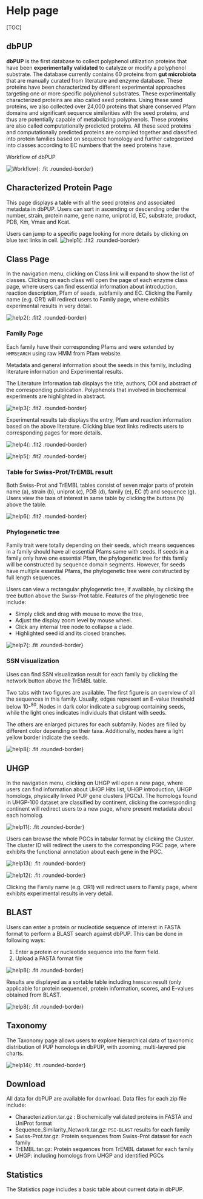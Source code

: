 # Help page

[TOC]

## dbPUP

**dbPUP** is the first database to collect polyphenol utilization proteins that have been **experimentally validated**
to catalyze or modify a polyphenol substrate. The database currently contains 60 proteins from **gut microbiota** that
are manually curated from literature and enzyme database. These proteins have been characterized by different
experimental approaches targeting one or more specific polyphenol substrates. These experimentally characterized
proteins are also called seed proteins. Using these seed proteins, we also collected over 24,000 proteins that share
conserved Pfam domains and significant sequence similarities with the seed proteins, and thus are potentially capable of
metabolizing polyphenols. These proteins are also called computationally predicted proteins. All these seed proteins and
computationally predicted proteins are compiled together and classified into protein families based on sequence homology
and further categorized into classes according to EC numbers that the seed proteins have.

Workflow of dbPUP

![Workflow](./static/images/text_content/figures/Workflow.jpg){: .fit .rounded-border}

## Characterized Protein Page

This page displays a table with all the seed proteins and associated metadata in dbPUP. Users can sort in ascending or
descending order the number, strain, protein name, gene name, uniprot id, EC, substrate, product, PDB, Km, Vmax and
Kcat.

Users can jump to a specific page looking for more details by clicking on blue text links in cell.
![help1](./static/images/text_content/figures/help1.png){: .fit2 .rounded-border}

## Class Page

In the navigation menu, clicking on Class link will expand to show the list of classes. Clicking on each class will open
the page of each enzyme class page, where users can find essential information about introduction, reaction description,
Pfam of seeds, subfamily and EC. Clicking the Family name (e.g. OR1) will redirect users to Family page, where exhibits
experimental results in very detail.

![help2](./static/images/text_content/figures/help2.png){: .fit2 .rounded-border}

### Family Page

Each family have their corresponding Pfams and were extended by `HMMSEARCH` using raw HMM from Pfam website.

Metadata and general information about the seeds in this family, including literature information and Experimental
results.

The Literature Information tab displays the title, authors, DOI and abstract of the corresponding publication.
Polyphenols that involved in biochemical experiments are highlighted in abstract.

![help3](./static/images/text_content/figures/help3.png){: .fit2 .rounded-border}

Experimental results tab displays the entry, Pfam and reaction information based on the above literature. Clicking blue
text links redirects users to corresponding pages for more details.

![help4](./static/images/text_content/figures/help4.png){: .fit2 .rounded-border}

![help5](./static/images/text_content/figures/help5.png){: .fit2 .rounded-border}

### Table for Swiss-Prot/TrEMBL result

Both Swiss-Prot and TrEMBL tables consist of seven major parts of protein name (a), strain (b), uniprot (c), PDB (d),
family (e), EC (f) and sequence (g). Users view the taxa of interest in same table by clicking the buttons (h) above the
table.

![help6](./static/images/text_content/figures/help6.png){: .fit2 .rounded-border}

### Phylogenetic tree

Family trait were totally depending on their seeds, which means sequences in a family should have all essential Pfams
same with seeds. If seeds in a family only have one essential Pfam, the phylogenetic tree for this family will be
constructed by sequence domain segments. However, for seeds have multiple essential Pfams, the phylogenetic tree were
constructed by full length sequences.

Users can view a rectangular phylogenetic tree, if available, by clicking the tree button above the Swiss-Prot table.
Features of the phylogenetic tree include:

- Simply click and drag with mouse to move the tree,
- Adjust the display zoom level by mouse wheel.
- Click any internal tree node to collapse a clade.
- Highlighted seed id and its closed branches.

![help7](./static/images/text_content/figures/help7.png){: .fit .rounded-border}

### SSN visualization

Uses can find SSN visualization result for each family by clicking the network button above the TrEMBL table.

Two tabs with two figures are available. The first figure is an overview of all the sequences in this family. Usually,
edges represent an E-value threshold below 10-<sup>80</sup>. Nodes in dark color indicate a subgroup containing seeds,
while the light ones indicates individuals that distant with seeds.

The others are enlarged pictures for each subfamily. Nodes are filled by different color depending on their taxa.
Additionally, nodes have a light yellow border indicate the seeds.

![help8](./static/images/text_content/figures/help8.png){: .fit .rounded-border}

## UHGP

In the navigation menu, clicking on UHGP will open a new page, where users can find information about UHGP Hits list,
UHGP introduction, UHGP homologs, physically linked PUP gene clusters (PGCs). The homologs found in UHGP-100 dataset are
classified by continent, clicking the corresponding continent will redirect users to a new page, where present metadata
about each homolog.

![help11](./static/images/text_content/figures/help11.png){: .fit .rounded-border}

Users can browse the whole PGCs in tabular format by clicking the Cluster. The cluster ID will redirect the users to the
corresponding PGC page, where exhibits the functional annotation about each gene in the PGC.

![help13](./static/images/text_content/figures/help13.png){: .fit .rounded-border}

![help12](./static/images/text_content/figures/help12.png){: .fit .rounded-border}

Clicking the Family name (e.g. OR1) will redirect users to Family page, where exhibits experimental results in very
detail.

## BLAST

Users can enter a protein or nucleotide sequence of interest in FASTA format to perform a BLAST search against dbPUP.
This can be done in following ways:

1. Enter a protein or nucleotide sequence into the form field.
2. Upload a FASTA format file

![help8](./static/images/text_content/figures/help9.png){: .fit .rounded-border}

Results are displayed as a sortable table including `hmmscan` result (only applicable for protein sequence), protein
information, scores, and E-values obtained from BLAST.

![help8](./static/images/text_content/figures/help10.png){: .fit .rounded-border}

## Taxonomy

The Taxonomy page allows users to explore hierarchical data of taxonomic distribution of PUP homologs in dbPUP, with
zooming, multi-layered pie charts.

![help14](./static/images/text_content/figures/help14.png){: .fit .rounded-border}

## Download

All data for dbPUP are available for download. Data files for each zip file include:

- Characterization.tar.gz : Biochemically validated proteins in FASTA and UniProt format
- Sequence_Similarity_Network.tar.gz: `PSI-BLAST` results for each family
- Swiss-Prot.tar.gz: Protein sequences from Swiss-Prot dataset for each family
- TrEMBL.tar.gz: Protein sequences from TrEMBL dataset for each family
- UHGP: including homologs from UHGP and identified PGCs

## Statistics

The Statistics page includes a basic table about current data in dbPUP.

